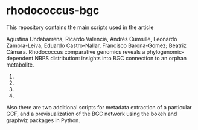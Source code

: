 # rhodococcus-bgc

This repository contains the main scripts used in the article 

Agustina Undabarrena, Ricardo Valencia, Andrés Cumsille, Leonardo Zamora-Leiva, Eduardo Castro-Nallar, Francisco Barona-Gomez; Beatriz Cámara. Rhodococcus comparative genomics reveals a phylogenomic-dependent NRPS distribution: insights into BGC connection to an orphan metabolite.

1.
2.
3.
4.

Also there are two additional scripts for metadata extraction of a particular GCF, and a previsualization of the BGC network using the bokeh and graphviz packages in Python.
